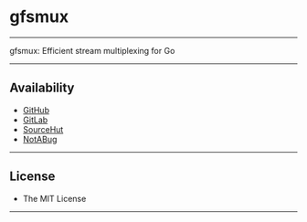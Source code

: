 # gfsmux

---

gfsmux: Efficient stream multiplexing for Go

---

## Availability

- [GitHub](https://github.com/johnsonjh/gfsmux)
- [GitLab](https://gitlab.com/johnsonjh/gfsmux)
- [SourceHut](https://sr.ht/~trn/gfsmux)
- [NotABug](https://notabug.org/trn/gfsmux)

---

## License

- The MIT License

---

